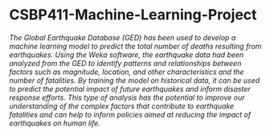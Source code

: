 # CSBP411-Machine-Learning-Project
###### The Global Earthquake Database (GED) has been used to develop a machine learning model to predict the total number of deaths resulting from earthquakes. Using the Weka software, the earthquake data had been analyzed from the GED to identify patterns and relationships between factors such as magnitude, location, and other characteristics and the number of fatalities. By training the model on historical data, it can be used to predict the potential impact of future earthquakes and inform disaster response efforts. This type of analysis has the potential to improve our understanding of the complex factors that contribute to earthquake fatalities and can help to inform policies aimed at reducing the impact of earthquakes on human life.



